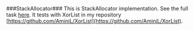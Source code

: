 ###StackAllocator###
This is StackAllocator implementation. See the full task [here](https://docs.google.com/document/d/1OKtszONS7mGcQXA9r7K5XiGEbIfZRrAFGGMmC_RxN00/edit).
It tests with XorList in my repository [https://github.com/AminiL/XorList](https://github.com/AminiL/XorList). 